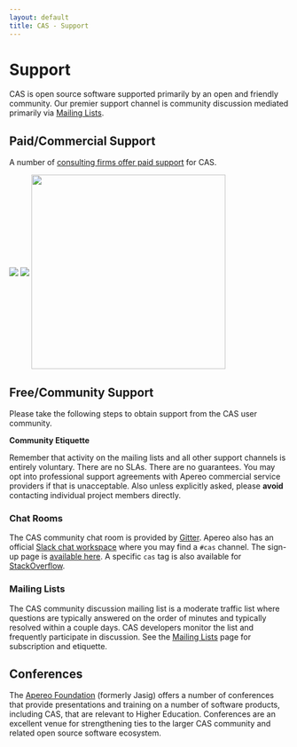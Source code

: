 ```yaml
---
layout: default
title: CAS - Support
---
```


# Support

CAS is open source software supported primarily by an open and friendly community.
Our premier support channel is community discussion mediated primarily via
[Mailing Lists](Mailing-Lists.html).

## Paid/Commercial Support

A number of [consulting firms offer paid support](https://www.apereo.org/content/commercial-affiliates) for CAS.

<a href="https://unicon.net/"><img valign="middle" src="https://user-images.githubusercontent.com/1205228/45105314-384b7b80-b149-11e8-9cae-085ab33a9e97.png"></a> <a href="https://www.casinthecloud.com/"><img valign="middle" src="https://user-images.githubusercontent.com/1205228/45105463-8a8c9c80-b149-11e8-8309-ae4da87038d6.png"></a> <a href="https://www.casinthecloud.com/"><img valign="middle" width="350" src="https://user-images.githubusercontent.com/1205228/45105678-0686e480-b14a-11e8-9468-0a97b816ce91.png"></a>

## Free/Community Support

Please take the following steps to obtain support from the CAS user community.

<div class="alert alert-info"><strong>Community Etiquette</strong><p>Remember that activity on the mailing lists and all other support channels
is entirely voluntary. There are no SLAs. There are no guarantees. You may opt into professional support agreements with 
Apereo commercial service providers if that is unacceptable. Also unless explicitly asked, please <b>avoid</b> contacting individual project members directly.</p></div>

### Chat Rooms 

The CAS community chat room is provided by [Gitter][casgitter]. Apereo also has an official [Slack chat workspace](https://apereo.slack.com) where you may find a `#cas` channel. The sign-up page is [available here](https://apereo.slack.com/signup). A specific `cas` tag is also available for [StackOverflow](https://stackoverflow.com/questions/tagged/cas).

### Mailing Lists

The CAS community discussion mailing list is a moderate traffic list where questions are typically answered on the
order of minutes and typically resolved within a couple days. CAS developers monitor the list and frequently
participate in discussion. See the [Mailing Lists](Mailing-Lists.html) page for subscription and etiquette.

## Conferences

The [Apereo Foundation](http://www.apereo.org/) (formerly Jasig) offers a number of conferences that provide
presentations and training on a number of software products, including CAS, that are relevant to Higher Education.
Conferences are an excellent venue for strengthening ties to the larger CAS community and related open source software
ecosystem.

[casgitter]: https://gitter.im/apereo/cas?utm_source=badge&utm_medium=badge&utm_campaign=pr-badge&utm_content=badge
